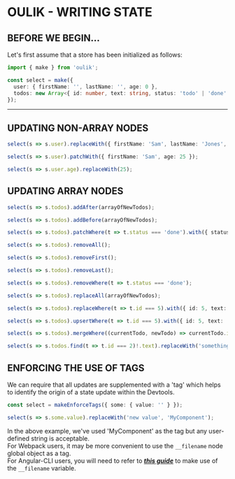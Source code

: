 # OULIK - WRITING STATE #

## BEFORE WE BEGIN... ##
Let's first assume that a store has been initialized as follows:
```Typescript
import { make } from 'oulik';

const select = make({
  user: { firstName: '', lastName: '', age: 0 },
  todos: new Array<{ id: number, text: string, status: 'todo' | 'done' }>()
});
```
---
## UPDATING **NON-ARRAY** NODES ##
```Typescript
select(s => s.user).replaceWith({ firstName: 'Sam', lastName: 'Jones', age: 25 });

select(s => s.user).patchWith({ firstName: 'Sam', age: 25 });

select(s => s.user.age).replaceWith(25);
```

## UPDATING **ARRAY** NODES ##
```Typescript
select(s => s.todos).addAfter(arrayOfNewTodos);

select(s => s.todos).addBefore(arrayOfNewTodos);

select(s => s.todos).patchWhere(t => t.status === 'done').with({ status: 'todo' });

select(s => s.todos).removeAll();

select(s => s.todos).removeFirst();

select(s => s.todos).removeLast();

select(s => s.todos).removeWhere(t => t.status === 'done');

select(s => s.todos).replaceAll(arrayOfNewTodos);

select(s => s.todos).replaceWhere(t => t.id === 5).with({ id: 5, text: 'bake cookies', status: 'todo' });

select(s => s.todos).upsertWhere(t => t.id === 5).with({ id: 5, text: 'bake cookies', status: 'todo' });

select(s => s.todos).mergeWhere((currentTodo, newTodo) => currentTodo.id === newTodo.id).with(arrayOfNewTodos);

select(s => s.todos.find(t => t.id === 2)!.text).replaceWith('something else');
```

## ENFORCING THE USE OF **TAGS** ##
We can require that all updates are supplemented with a 'tag' which helps to identify the origin of a state update within the Devtools.  
```Typescript
const select = makeEnforceTags({ some: { value: '' } });

select(s => s.some.value).replaceWith('new value', 'MyComponent');
```
In the above example, we've used 'MyComponent' as the tag but any user-defined string is acceptable.  
For Webpack users, it may be more convenient to use the `__filename` node global object as a tag.  
For Angular-CLI users, you will need to refer to ***[this guide](./readme-ng-tags.md)*** to make use of the `__filename` variable.
